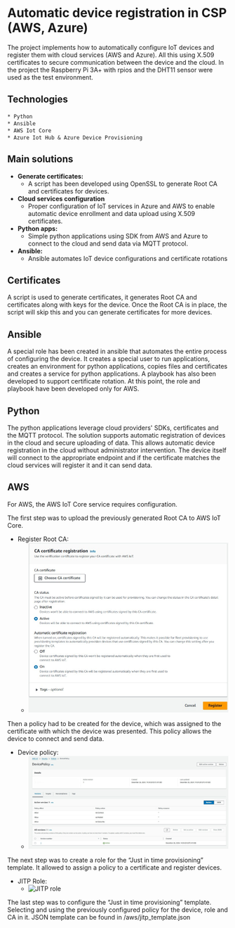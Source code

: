 # Automatic device registration in CSP (AWS, Azure)

The project implements how to automatically configure IoT devices and register them with cloud services (AWS and Azure). 
All this using X.509 certificates to secure communication between the device and the cloud. 
In the project the Raspberry Pi 3A+ with rpios and the DHT11 sensor were used as the test environment.

## Technologies
    * Python
    * Ansible
    * AWS Iot Core
    * Azure Iot Hub & Azure Device Provisioning

## Main solutions

* **Generate certificates:**
    * A script has been developed using OpenSSL to generate Root CA and certificates for devices.
* **Cloud services configuration**
    * Proper configuration of IoT services in Azure and AWS to enable automatic device enrollment and data upload using X.509 certificates.
* **Python apps:**
    * Simple python applications using SDK from AWS and Azure to connect to the cloud and send data via MQTT protocol.
* **Ansible:**
    * Ansible automates IoT device configurations and certificate rotations 

## Certificates
A script is used to generate certificates, it generates Root CA and certificates along with keys for the device. 
Once the Root CA is in place, the script will skip this and you can generate certificates for more devices.

## Ansible
A special role has been created in ansible that automates the entire process of configuring the device. 
It creates a special user to run applications, creates an environment for python applications, copies files and certificates and creates a service for python applications.
A playbook has also been developed to support certificate rotation. At this point, the role and playbook have been developed only for AWS.

## Python
The python applications leverage cloud providers' SDKs, certificates and the MQTT protocol. The solution supports automatic registration of devices in the cloud and secure uploading of data. This allows automatic device registration in the cloud without administrator intervention. The device itself will connect to the appropriate endpoint and if the certificate matches the cloud services will register it and it can send data.

## AWS
For AWS, the AWS IoT Core service requires configuration.

The first step was to upload the previously generated Root CA to AWS IoT Core.
* Register Root CA:
    * ![Upload rootca](aws\screenshots\register_ca_aws.jpg)


Then a policy had to be created for the device, which was assigned to the certificate with which the device was presented. 
This policy allows the device to connect and send data.
* Device policy:
    * ![Upload rootca](aws\screenshots\device_policy_aws.jpg)

The next step was to create a role for the “Just in time provisioning” template. 
It allowed to assign a policy to a certificate and register devices.
* JITP Role:
    * ![JITP role](aws\screenshots\jitp_role_aws)


The last step was to configure the “Just in time provisioning” template. 
Selecting and using the previously configured policy for the device, role and CA in it.
JSON template can be found in /aws/jitp_template.json
